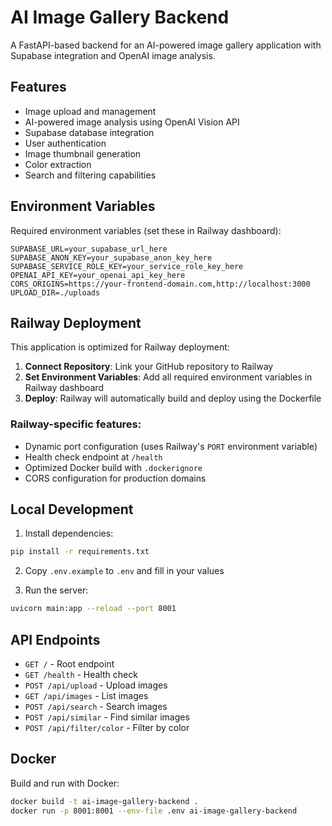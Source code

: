 # AI Image Gallery Backend

A FastAPI-based backend for an AI-powered image gallery application with Supabase integration and OpenAI image analysis.

## Features

- Image upload and management
- AI-powered image analysis using OpenAI Vision API
- Supabase database integration
- User authentication
- Image thumbnail generation
- Color extraction
- Search and filtering capabilities

## Environment Variables

Required environment variables (set these in Railway dashboard):

```env
SUPABASE_URL=your_supabase_url_here
SUPABASE_ANON_KEY=your_supabase_anon_key_here
SUPABASE_SERVICE_ROLE_KEY=your_service_role_key_here
OPENAI_API_KEY=your_openai_api_key_here
CORS_ORIGINS=https://your-frontend-domain.com,http://localhost:3000
UPLOAD_DIR=./uploads
```

## Railway Deployment

This application is optimized for Railway deployment:

1. **Connect Repository**: Link your GitHub repository to Railway
2. **Set Environment Variables**: Add all required environment variables in Railway dashboard
3. **Deploy**: Railway will automatically build and deploy using the Dockerfile

### Railway-specific features:

- Dynamic port configuration (uses Railway's `PORT` environment variable)
- Health check endpoint at `/health`
- Optimized Docker build with `.dockerignore`
- CORS configuration for production domains

## Local Development

1. Install dependencies:

```bash
pip install -r requirements.txt
```

2. Copy `.env.example` to `.env` and fill in your values

3. Run the server:

```bash
uvicorn main:app --reload --port 8001
```

## API Endpoints

- `GET /` - Root endpoint
- `GET /health` - Health check
- `POST /api/upload` - Upload images
- `GET /api/images` - List images
- `POST /api/search` - Search images
- `POST /api/similar` - Find similar images
- `POST /api/filter/color` - Filter by color

## Docker

Build and run with Docker:

```bash
docker build -t ai-image-gallery-backend .
docker run -p 8001:8001 --env-file .env ai-image-gallery-backend
```
